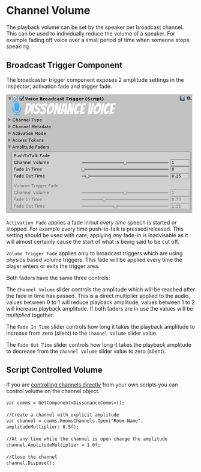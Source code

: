# Channel Volume

The playback volume can be set by the speaker per broadcast channel. This can be used to individually reduce the volume of a speaker. For example fading off voice over a small period of time when someone stops speaking.

## Broadcast Trigger Component

The broadcaster trigger component exposes 2 amplitude settings in the inspector; activation fade and trigger fade.

![Amplitude Fader Controls](../images/VoiceBroadcastTrigger-AmplitudeFaders.png)

`Activation Fade` applies a fade in/out _every time_ speech is started or stopped. For example every time push-to-talk is pressed/released. This setting should be used with care; applying *any* fade-in is inadvisable as it will almost certainly cause the start of what is being said to be cut off.

`Volume Trigger Fade` applies only to broadcast triggers which are using physics based volume triggers. This fade will be applied every time the player enters or exits the trigger area.

Both faders have the same three controls:

The `Channel Volume` slider controls the amplitude which will be reached after the fade in time has passed. This is a direct multiplier applied to the audio, values between 0 to 1 will reduce playback amplitude, values between 1 to 2 will increase playback amplitude. If both faders are in use the values will be _multiplied_ together.

The `Fade In Time` slider controls how long it takes the playback amplitude to increase from zero (silent) to the `Channel Volume` slider value.

The `Fade Out Time` slider controls how long it takes the playback amplitude to decrease from  the `Channel Volume` slider value to zero (silent).

## Script Controlled Volume

If you are [controlling channels directly](Script-Controlled-Speech.md) from your own scripts you can control volume on the channel object.

```
var comms = GetComponent<DissonanceComms>();

//Create a channel with explicit amplitude
var channel = comms.RoomsChannels.Open("Room Name", amplitudeMultiplier: 0.5f);

//At any time while the channel is open change the amplitude
channel.AmplitudeMultiplier = 1.0f;

//Close the channel
channel.Dispose();
```